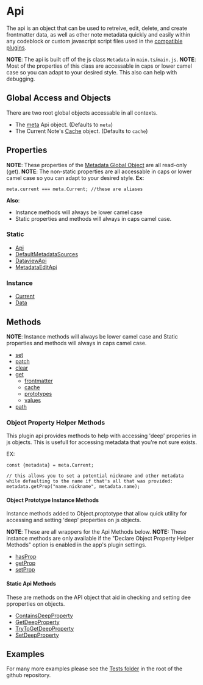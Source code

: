 # Api
The api is an object that can be used to retreive, edit, delete, and create frontmatter data, as well as other note metadata quickly and easily within any codeblock or custom javascript script files used in the [compatible plugins](../Compatibility.md).

**NOTE**: The api is built off of the js class `Metadata` in `main.ts`/`main.js`.
**NOTE**: Most of the properties of this class are accessable in caps or lower camel case so you can adapt to your desired style. This also can help with debugging.
## Global Access and Objects
There are two root global objects accessable in all contexts.
- The  [meta](Globals/meta.md) Api object. (Defaults to `meta`)
- The Current Note's [Cache](Functions/MetaScryApi/Metadata%20Fetchers/cache.md) object. (Defaults to `cache`)
## Properties
**NOTE**: These properties of the [Metadata Global Object](Globals/meta.md) are all read-only (get).
**NOTE**: The non-static properties are all accessable in caps or lower camel case so you can adapt to your desired style.
**Ex:**
```
meta.current === meta.Current; //these are aliases
```
**Also**:
- Instance methods will always be lower camel case
- Static properties and methods will always in caps camel case.
### Static
- [Api](Properties/Metadata/Static/Api.md)
- [DefaultMetadataSources](Properties/Metadata/Static/DefaultMetadataSources.md)
- [DataviewApi](Properties/Metadata/Static/DataviewApi.md)
- [MetadataEditApi](Properties/Metadata/Static/MetadataEditApi.md)
### Instance
- [Current](Properties/Metadata/Current.md)
- [Data](Properties/Metadata/Data.md)
## Methods
**NOTE**: Instance methods will always be lower camel case and Static properties and methods will always in caps camel case.
- [set](Functions/MetaScryApi/Metadata%20Updaters/set.md) 
- [patch](Functions/MetaScryApi/Metadata%20Updaters/patch.md)
- [clear](Functions/MetaScryApi/Metadata%20Updaters/clear.md)
- [get](Functions/MetaScryApi/Metadata%20Fetchers/get.md)
	- [frontmatter](Functions/MetaScryApi/Metadata%20Fetchers/frontmatter.md)
	- [cache](Functions/MetaScryApi/Metadata%20Fetchers/cache.md)
	- [prototypes](Functions/MetaScryApi/Metadata%20Fetchers/prototypes.md)
	- [values](Functions/MetaScryApi/Metadata%20Fetchers/values.md)
- [path](Functions/MetaScryApi/Utility/path.md)
### Object Property Helper Methods
This plugin api provides methods to help with accessing 'deep' properies in js objects. This is usefull for accessing metadata that you're not sure exists.

EX:
```
const {metadata} = meta.Current;

// this allows you to set a potential nickname and other metadata while defaulting to the name if that's all that was provided:
metadata.getProp("name.nickname", metadata.name);
```
#### Object Prototype Instance Methods
Instance methods added to Object.proptotype that allow quick utility for accessing and setting 'deep' properties on js objects.

**NOTE**: These are all wrappers for the Api Methods below.
**NOTE:** These instance methods are only available if the "Declare Object Property Helper Methods" option is enabled in the app's plugin settings.
- [hasProp](Functions/Object.prototype/hasProp.md)
- [getProp](Functions/Object.prototype/getProp.md)
- [setProp](Functions/Object.prototype/setProp.md)
#### Static Api Methods
These are methods on the API object that aid in checking and setting dee pproperties on objects.
- [ContainsDeepProperty](Functions/MetaScryApi/Static%20Object%20Property%20Helpers/ContainsDeepProperty.md)
- [GetDeepProperty](Functions/MetaScryApi/Static%20Object%20Property%20Helpers/GetDeepProperty.md)
- [TryToGetDeepProperty](Functions/MetaScryApi/Static%20Object%20Property%20Helpers/TryToGetDeepProperty.md)
- [SetDeepProperty](Functions/MetaScryApi/Static%20Object%20Property%20Helpers/SetDeepProperty.md)
## Examples
For many more examples please see the [Tests folder](https://github.com/Meep-Tech/obsidian-metadata-api-plugin/tree/master/tests) in the root of the github repository.